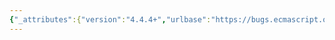 ```yaml
---
{"_attributes":{"version":"4.4.4+","urlbase":"https://bugs.ecmascript.org/","maintainer":"dherman@mozilla.com"},"bug":{"bug_id":796,"creation_ts":"2012-10-15 16:22:00 -0700","short_desc":"B.1.1: non-bold \"Static Semantics\"","delta_ts":"2012-10-26 15:34:12 -0700","product":"Draft for 6th Edition","component":"editorial issue","version":"Rev 10: September 27, 2012 Draft","rep_platform":"All","op_sys":"All","bug_status":"RESOLVED","resolution":"FIXED","priority":"Normal","bug_severity":"minor","everconfirmed":true,"reporter":{"uid":"jmdyck","name":"Michael Dyck"},"assigned_to":{"uid":"allen","name":"Allen Wirfs-Brock"},"long_desc":[{"commentid":1937,"comment_count":0,"who":{"uid":"jmdyck","name":"Michael Dyck"},"bug_when":"2012-10-15 16:22:27 -0700","thetext":"In B.1.1 \"Numeric Literals\",\nput the header \"Static Semantics\" into a bold font."},{"commentid":1987,"comment_count":1,"who":{"uid":"allen","name":"Allen Wirfs-Brock"},"bug_when":"2012-10-23 16:57:23 -0700","thetext":"corrected in rev 11 editor's draft"},{"commentid":2117,"comment_count":2,"who":{"uid":"allen","name":"Allen Wirfs-Brock"},"bug_when":"2012-10-26 15:34:12 -0700","thetext":"in October 26, 2012 release draft"}]}}
---
```


